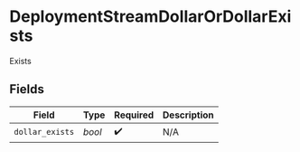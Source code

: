 # DeploymentStreamDollarOrDollarExists

Exists


## Fields

| Field              | Type               | Required           | Description        |
| ------------------ | ------------------ | ------------------ | ------------------ |
| `dollar_exists`    | *bool*             | :heavy_check_mark: | N/A                |